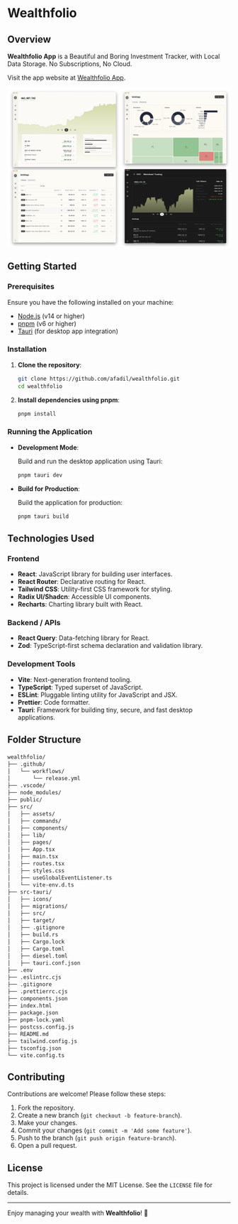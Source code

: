 # Wealthfolio

## Overview

**Wealthfolio App** is a Beautiful and Boring Investment Tracker, with Local Data Storage. No
Subscriptions, No Cloud.

Visit the app website at [Wealthfolio App](https://wealthfolio.app/).

![Screenshot](public/screenshot.png)

## Getting Started

### Prerequisites

Ensure you have the following installed on your machine:

- [Node.js](https://nodejs.org/) (v14 or higher)
- [pnpm](https://pnpm.io/) (v6 or higher)
- [Tauri](https://tauri.studio/) (for desktop app integration)

### Installation

1. **Clone the repository**:

   ```bash
   git clone https://github.com/afadil/wealthfolio.git
   cd wealthfolio
   ```

2. **Install dependencies using pnpm**:

   ```bash
   pnpm install
   ```

### Running the Application

- **Development Mode**:

  Build and run the desktop application using Tauri:

  ```bash
  pnpm tauri dev
  ```

- **Build for Production**:

  Build the application for production:

  ```bash
  pnpm tauri build
  ```

## Technologies Used

### Frontend

- **React**: JavaScript library for building user interfaces.
- **React Router**: Declarative routing for React.
- **Tailwind CSS**: Utility-first CSS framework for styling.
- **Radix UI/Shadcn**: Accessible UI components.
- **Recharts**: Charting library built with React.

### Backend / APIs

- **React Query**: Data-fetching library for React.
- **Zod**: TypeScript-first schema declaration and validation library.

### Development Tools

- **Vite**: Next-generation frontend tooling.
- **TypeScript**: Typed superset of JavaScript.
- **ESLint**: Pluggable linting utility for JavaScript and JSX.
- **Prettier**: Code formatter.
- **Tauri**: Framework for building tiny, secure, and fast desktop applications.

## Folder Structure

```
wealthfolio/
├── .github/
│   └── workflows/
│       └── release.yml
├── .vscode/
├── node_modules/
├── public/
├── src/
│   ├── assets/
│   ├── commands/
│   ├── components/
│   ├── lib/
│   ├── pages/
│   ├── App.tsx
│   ├── main.tsx
│   ├── routes.tsx
│   ├── styles.css
│   ├── useGlobalEventListener.ts
│   └── vite-env.d.ts
├── src-tauri/
│   ├── icons/
│   ├── migrations/
│   ├── src/
│   ├── target/
│   ├── .gitignore
│   ├── build.rs
│   ├── Cargo.lock
│   ├── Cargo.toml
│   ├── diesel.toml
│   ├── tauri.conf.json
├── .env
├── .eslintrc.cjs
├── .gitignore
├── .prettierrc.cjs
├── components.json
├── index.html
├── package.json
├── pnpm-lock.yaml
├── postcss.config.js
├── README.md
├── tailwind.config.js
├── tsconfig.json
└── vite.config.ts
```

## Contributing

Contributions are welcome! Please follow these steps:

1. Fork the repository.
2. Create a new branch (`git checkout -b feature-branch`).
3. Make your changes.
4. Commit your changes (`git commit -m 'Add some feature'`).
5. Push to the branch (`git push origin feature-branch`).
6. Open a pull request.

## License

This project is licensed under the MIT License. See the `LICENSE` file for details.

---

Enjoy managing your wealth with **Wealthfolio**! 🚀
